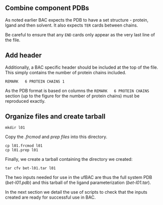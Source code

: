 
## Combine component PDBs

As noted earlier BAC expects the PDB to have a set structure - protein, lgand and then solvent.
It also expects `TER` cards between chains.


Be careful to ensure that any `END` cards only appear as the very last line of the file.

## Add header

Additionally, a BAC specific header should be included at the top of the file.
This simply contains the number of protein chains included.

```
REMARK   6 PROTEIN CHAINS 1
```

As the PDB format is based on columns the `REMARK   6 PROTEIN CHAINS ` section (up to the figure for the number of protein chains) must be reproduced exactly.

## Organize files and create tarball

```
mkdir l01
```

Copy the *.frcmod* and *prep files* into this directory.

```
cp l01.frcmod l01
cp l01.prep l01
```

Finally, we create a tarball containing the directory we created:

```
tar cfv bet-l01.tar l01
```

The two inputs needed for use in the ufBAC are thus the full system PDB (*bet-l01.pdb*) and this tarball of the ligand parameterization (*bet-l01.tar*).

In the next section we detail the use of scripts to check that the inputs created are ready for successful use in BAC.
